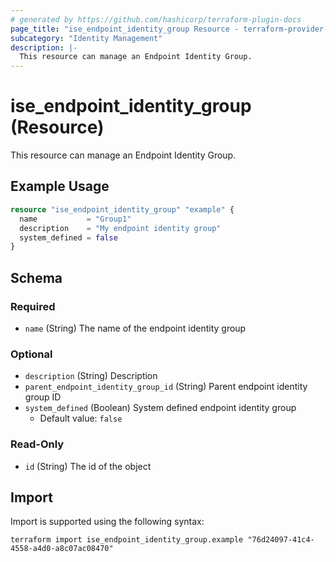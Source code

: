 ```yaml
---
# generated by https://github.com/hashicorp/terraform-plugin-docs
page_title: "ise_endpoint_identity_group Resource - terraform-provider-ise"
subcategory: "Identity Management"
description: |-
  This resource can manage an Endpoint Identity Group.
---
```


# ise_endpoint_identity_group (Resource)

This resource can manage an Endpoint Identity Group.

## Example Usage

```terraform
resource "ise_endpoint_identity_group" "example" {
  name           = "Group1"
  description    = "My endpoint identity group"
  system_defined = false
}
```

<!-- schema generated by tfplugindocs -->
## Schema

### Required

- `name` (String) The name of the endpoint identity group

### Optional

- `description` (String) Description
- `parent_endpoint_identity_group_id` (String) Parent endpoint identity group ID
- `system_defined` (Boolean) System defined endpoint identity group
  - Default value: `false`

### Read-Only

- `id` (String) The id of the object

## Import

Import is supported using the following syntax:

```shell
terraform import ise_endpoint_identity_group.example "76d24097-41c4-4558-a4d0-a8c07ac08470"
```
